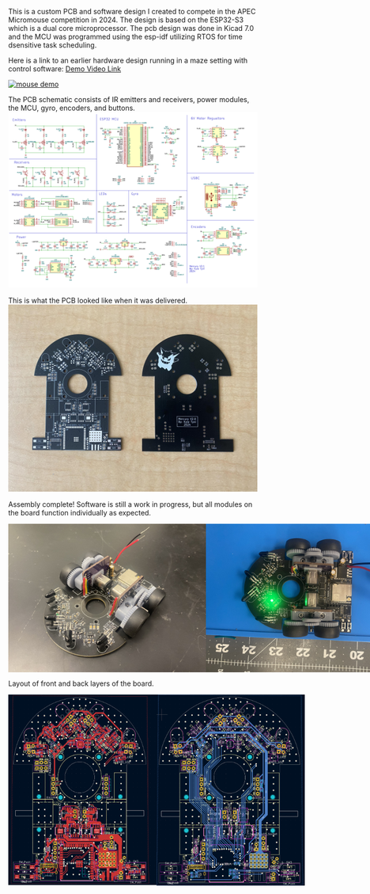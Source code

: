 This is a custom PCB and software design I created to compete in the APEC Micromouse 
competition in 2024. The design is based on the ESP32-S3 which is a dual core 
microprocessor. The pcb design was done in Kicad 7.0 and the MCU was programmed using 
the esp-idf utilizing RTOS for time dsensitive task scheduling.

Here is a link to an earlier hardware design running in a maze setting with 
control software:
<a href="https://www.youtube.com/watch?v=heloENtCQyA" target="_blank">Demo Video Link</a>

[![mouse demo](https://img.youtube.com/vi/heloENtCQyA/0.jpg)](https://www.youtube.com/watch?v=heloENtCQyA)

The PCB schematic consists of IR emitters and receivers, power modules, the MCU, 
gyro, encoders, and buttons.
<img src="https://github.com/kyletyni/mercury/blob/main/images/pcb_schematic.png" width="800">

This is what the PCB looked like when it was delivered.
<img src="https://github.com/kyletyni/mercury/blob/main/images/PCB1.jpg" width="800">

Assembly complete! Software is still a work in progress, but all modules on the board
function individually as expected.

<div style="display:flex; justify-content:space-between;">
  <img src="https://github.com/kyletyni/mercury/blob/main/images/mouse1.jpg" width="400">
  <img src="https://github.com/kyletyni/mercury/blob/main/images/mouse2.jpg" width="400">
</div>

Layout of front and back layers of the board.
<div style="display:flex; justify-content:space-between;">
  <img src="https://github.com/kyletyni/mercury/blob/main/images/pcb_front.png" width="300">
  <img src="https://github.com/kyletyni/mercury/blob/main/images/pcb_back.png" width="300">
</div>